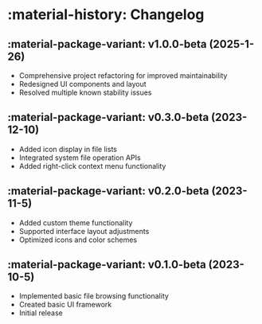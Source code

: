 # :material-history: Changelog

## :material-package-variant: v1.0.0-beta (2025-1-26)

- Comprehensive project refactoring for improved maintainability
- Redesigned UI components and layout
- Resolved multiple known stability issues

## :material-package-variant: v0.3.0-beta (2023-12-10)

- Added icon display in file lists
- Integrated system file operation APIs
- Added right-click context menu functionality

## :material-package-variant: v0.2.0-beta (2023-11-5)

- Added custom theme functionality
- Supported interface layout adjustments
- Optimized icons and color schemes

## :material-package-variant: v0.1.0-beta (2023-10-5)

- Implemented basic file browsing functionality
- Created basic UI framework
- Initial release
